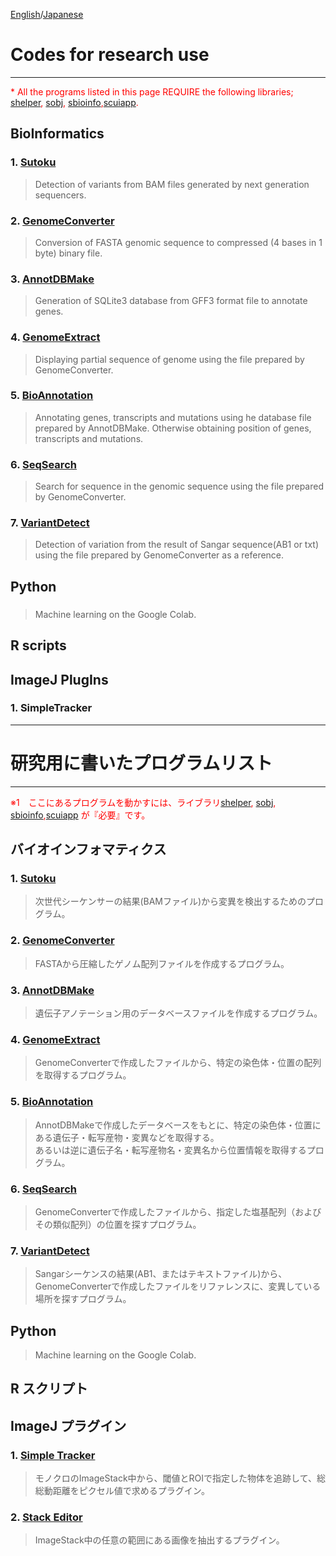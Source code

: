 [English](#Codes-for-research-use)/[Japanese](#研究用に書いたプログラムリスト)   

# Codes for research use
---
<span style="color:red;">* All the programs listed in this page REQUIRE the following libraries; [shelper](https://github.com/soukiDD/libshelper), [sobj](https://github.com/soukiDD/libsobj), [sbioinfo](https://github.com/soukiDD/libsbioinfo),[scuiapp](https://github.com/soukiDD/libscuiapp). </span>

<!--span style="color:skyblue;">* If you are not good at computing or command line application, please visit my [another site](https://). </span-->

## BioInformatics


### 1.   [Sutoku](https://github.com/YujiSue/Sutoku)


> Detection of variants from BAM files generated by next generation sequencers.


### 2.   [GenomeConverter](https://github.com/YujiSue/GenomeConverter)

> Conversion of FASTA genomic sequence to compressed (4 bases in 1 byte) binary file.


### 3.   [AnnotDBMake](https://)

> Generation of SQLite3 database from GFF3 format file to annotate genes.


### 4.   [GenomeExtract](https://)

> Displaying partial sequence of genome using the file prepared by GenomeConverter.


### 5.   [BioAnnotation](https://github.com/YujiSue/BioAnnotation)

> Annotating genes, transcripts and mutations using he database file prepared by AnnotDBMake.
Otherwise obtaining position of genes, transcripts and mutations.


### 6.   [SeqSearch](https://github.com/YujiSue/SeqSearch)

> Search for sequence in the genomic sequence using the file prepared by GenomeConverter.


### 7.   [VariantDetect](https://)


> Detection of variation from the result of Sangar sequence(AB1 or txt) using the file prepared by GenomeConverter as a reference.


## Python
### []()
> Machine learning on the Google Colab.

## R scripts


## ImageJ PlugIns


### 1.   SimpleTracker


---

# 研究用に書いたプログラムリスト  
---
<span style="color:red;">※1　ここにあるプログラムを動かすには、ライブラリ[shelper](https://github.com/soukiDD/libshelper), [sobj](https://github.com/soukiDD/libsobj), [sbioinfo](https://github.com/soukiDD/libsbioinfo),[scuiapp](https://github.com/soukiDD/libscuiapp) が『必要』です。</span>

<!--span style="color:skyblue;">※2　コンパイルとかよくわからない、コマンドベースのアプリケーションは苦手etc、な人は[こちら](https://)へ。</span-->


## バイオインフォマティクス


### 1.   [Sutoku](https://github.com/YujiSue/Sutoku)


> 次世代シーケンサーの結果(BAMファイル)から変異を検出するためのプログラム。


### 2.   [GenomeConverter](https://github.com/YujiSue/GenomeConverter)

> FASTAから圧縮したゲノム配列ファイルを作成するプログラム。


### 3.   [AnnotDBMake](https://github.com/YujiSue/AnnotDBMake)

> 遺伝子アノテーション用のデータベースファイルを作成するプログラム。


### 4.   [GenomeExtract](https://)

> GenomeConverterで作成したファイルから、特定の染色体・位置の配列を取得するプログラム。


### 5.   [BioAnnotation](https://github.com/YujiSue/BioAnnotation)

> AnnotDBMakeで作成したデータベースをもとに、特定の染色体・位置にある遺伝子・転写産物・変異などを取得する。  
あるいは逆に遺伝子名・転写産物名・変異名から位置情報を取得するプログラム。


### 6.   [SeqSearch](https://github.com/YujiSue/SeqSearch)

> GenomeConverterで作成したファイルから、指定した塩基配列（およびその類似配列）の位置を探すプログラム。


### 7.   [VariantDetect](https://)


> Sangarシーケンスの結果(AB1、またはテキストファイル)から、GenomeConverterで作成したファイルをリファレンスに、変異している場所を探すプログラム。


## Python

> Machine learning on the Google Colab.


## R スクリプト


## ImageJ プラグイン


### 1.   [Simple Tracker](https://)

> モノクロのImageStack中から、閾値とROIで指定した物体を追跡して、総総動距離をピクセル値で求めるプラグイン。

### 2.   [Stack Editor](https://)

> ImageStack中の任意の範囲にある画像を抽出するプラグイン。
